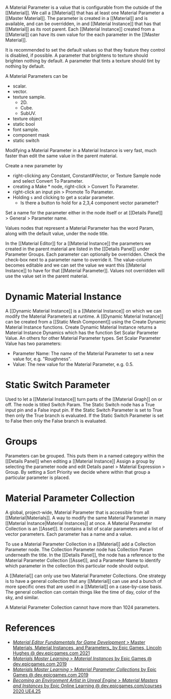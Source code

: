 A Material Parameter is a  value that is configurable from the outside of the [[Material]].
We call a [[Material]] that has at least one Material Parameter a [[Master Material]].
The parameter is created in a [[Material]] and is available, and can be overridden, in and [[Material Instance]] that has that [[Material]] as its root parent.
Each [[Material Instance]] created from  a [[Material]] can have its own value for the each parameter in the [[Master Material]].

It is recommended to set the default values so that they feature they control is disabled, if possible.
A parameter that brightens to texture should brighten nothing by default.
A parameter that tints a texture should tint by nothing by default.

A Material Parameters can be
- scalar.
- vector.
- texture sample.
	- 2D.
	- Cube.
	- SubUV.
- texture object
- static bool
- font sample.
- component mask
- static switch

Modifying a Material Parameter in a Material Instance is very fast, much faster than edit the same value in the parent material.

Create a new parameter by
- right-clicking any Constant, Constant#Vector, or Texture Sample node and select Convert To Parameter.
- creating a Make * node, right-click > Convert To Parameter.
- right-click an input pin > Promote To Parameter.
- Holding `s` and clicking to get a scalar parameter.
	- Is there a button to hold for a 2,3,4 component vector parameter?

Set a name for the parameter either in the node itself or at [[Details Panel]] > General > Parameter name.

Values nodes that represent a Material Parameter has the word Param, along with the default value, under the node title.

In the [[Material Editor]] for a [[Material Instance]] the parameters we created in the parent material are listed in the [[Details Panel]] under Parameter Groups.
Each parameter can optionally be overridden.
Check the check-box next to a parameter name to override it.
The value-column becomes editable and we can set the value we want this [[Material Instance]] to have for that [[Material Parameter]].
Values not overridden will use the value set in the parent material.


# Dynamic Material Instance

A [[Dynamic Material Instance]] is a [[Material Instance]] on which we can modify the Material Parameters at runtime.
A [[Dynamic Material Instance]] can be created from a [[Static Mesh Component]] using the Create Dynamic Material Instance functions.
Create Dynamic Material Instance returns a Material Instance Dynamics which has the function Set Scalar Parameter Value.
An others for other Material Parameter types.
Set Scalar Parameter Value has two parameters:
- Parameter Name: The name of the Material Parameter to set a new value for, e.g. "Roughness".
- Value: The new value for the Material Parameter, e.g. 0.5.


# Static Switch Parameter

Used to let a [[Material Instance]] turn parts of the [[Material Graph]] on or off.
The node is titled Switch Param.
The Static Switch node has a True input pin and a False input pin.
If the Static Switch Parameter is set to True then only the True branch is evaluated.
If the Static Switch Parameter is set to False then only the False branch is evaluated.


# Groups

Parameters can be grouped.
This puts them in a named category within the [[Details Panel]] when editing a [[Material Instance]]
Assign a group by selecting the parameter node and edit Details panel > Material Expression > Group.
By setting a Sort Priority we decide where within that group a particular parameter is placed.


# Material Parameter Collection

A global, project-wide, Material Parameter that is accessible from all [[Material|Materials]].
A way to modify the same Material Parameter in many [[Material Instance|Material Instances]] at once.
A Material Parameter Collection is an [[Asset]].
It contains a list of scalar parameters and a list of vector parameters.
Each parameter has a name and a value.

To use a Material Parameter Collection in a [[Material]] add a Collection Parameter node.
The Collection Parameter node has Collection Param underneath the title.
In the [[Details Panel]], the node has a reference to the Material Parameter Collection [[Asset]],
and a Parameter Name to identify which parameter in the collection this particular node should output.

A [[Material]] can only use two Material Parameter Collections.
One strategy is to have a general collection that any [[Material]] can use and a bunch of more specific ones that are used in a [[Material]] on a case-by-case basis.
The general collection can contain things like the time of day, color of the sky, and similar.

A Material Parameter Collection cannot have more than 1024 parameters.

# References

- [_Material Editor Fundamentals for Game Development_ > Master Materials, Material Instances, and Parameters_ by Epic Games, Lincoln Hughes @ dev.epicgames.com 2021](https://dev.epicgames.com/community/learning/courses/pm/unreal-engine-material-editor-fundamentals-for-game-development/b6Z/unreal-engine-master-materials-material-instances-and-parameters)
- [_Materials Master Learning_ > _Material Instances_ by Epic Games @ dev.epicgames.com 2019](https://dev.epicgames.com/community/learning/courses/2dy/unreal-engine-materials-master-learning/o6r/material-instances)
- [_Materials Master Learning_ > _Material Parameter Collections_ by Epic Games @ dev.epicgames.com 2019](https://dev.epicgames.com/community/learning/courses/2dy/unreal-engine-materials-master-learning/qLO/material-parameter-collections)
- [_Becoming an Environment Artist in Unreal Engine_ > _Material Masters and Instances_ by Epic Online Learning @ dev.epicgames.com/courses 2020 UE4.25](https://dev.epicgames.com/community/learning/courses/Gm/becoming-an-environment-artist-in-unreal-engine/7Bb/unreal-engine-material-masters-and-instances)


